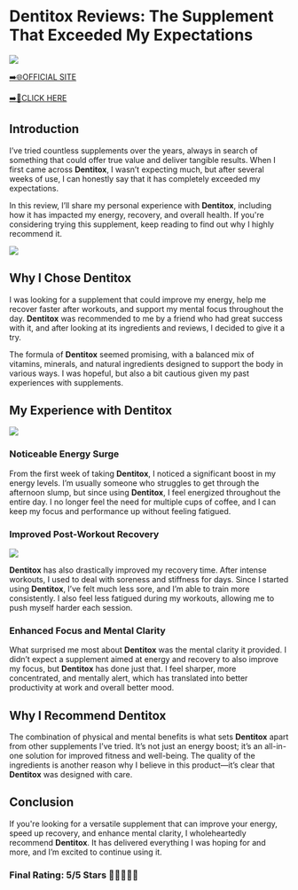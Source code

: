 # **Dentitox Reviews**: The Supplement That Exceeded My Expectations

[![](https://static.vecteezy.com/system/resources/thumbnails/019/896/014/small/buy-now-gradient-button-with-cart-symbol-buy-now-illustration-png.png)](https://edetoop.top/lander/sugarpreland-1/dentitox.html) 

[➡️🌐OFFICIAL SITE](https://edetoop.top/lander/sugarpreland-1/dentitox.html) 

[➡️🔗CLICK HERE](https://edetoop.top/lander/sugarpreland-1/dentitox.html) 


## Introduction

I’ve tried countless supplements over the years, always in search of something that could offer true value and deliver tangible results. When I first came across **Dentitox**, I wasn’t expecting much, but after several weeks of use, I can honestly say that it has completely exceeded my expectations.

In this review, I’ll share my personal experience with **Dentitox**, including how it has impacted my energy, recovery, and overall health. If you're considering trying this supplement, keep reading to find out why I highly recommend it.

[![](https://wallpapers.com/images/hd/red-order-now-button-udg4jcj4arvn8b0n-2.png)](https://edetoop.top/lander/sugarpreland-1/dentitox.html)  

## Why I Chose **Dentitox**

I was looking for a supplement that could improve my energy, help me recover faster after workouts, and support my mental focus throughout the day. **Dentitox** was recommended to me by a friend who had great success with it, and after looking at its ingredients and reviews, I decided to give it a try.

The formula of **Dentitox** seemed promising, with a balanced mix of vitamins, minerals, and natural ingredients designed to support the body in various ways. I was hopeful, but also a bit cautious given my past experiences with supplements.

## My Experience with **Dentitox**

[![](https://static.vecteezy.com/system/resources/thumbnails/019/896/014/small/buy-now-gradient-button-with-cart-symbol-buy-now-illustration-png.png)](https://edetoop.top/lander/sugarpreland-1/dentitox.html)

### Noticeable Energy Surge

From the first week of taking **Dentitox**, I noticed a significant boost in my energy levels. I’m usually someone who struggles to get through the afternoon slump, but since using **Dentitox**, I feel energized throughout the entire day. I no longer feel the need for multiple cups of coffee, and I can keep my focus and performance up without feeling fatigued.

### Improved Post-Workout Recovery

[![](https://wallpapers.com/images/hd/red-order-now-button-udg4jcj4arvn8b0n-2.png)](https://edetoop.top/lander/sugarpreland-1/dentitox.html)  

**Dentitox** has also drastically improved my recovery time. After intense workouts, I used to deal with soreness and stiffness for days. Since I started using **Dentitox**, I’ve felt much less sore, and I’m able to train more consistently. I also feel less fatigued during my workouts, allowing me to push myself harder each session.

### Enhanced Focus and Mental Clarity

What surprised me most about **Dentitox** was the mental clarity it provided. I didn’t expect a supplement aimed at energy and recovery to also improve my focus, but **Dentitox** has done just that. I feel sharper, more concentrated, and mentally alert, which has translated into better productivity at work and overall better mood.

## Why I Recommend **Dentitox**

The combination of physical and mental benefits is what sets **Dentitox** apart from other supplements I’ve tried. It’s not just an energy boost; it’s an all-in-one solution for improved fitness and well-being. The quality of the ingredients is another reason why I believe in this product—it’s clear that **Dentitox** was designed with care.

## Conclusion

If you're looking for a versatile supplement that can improve your energy, speed up recovery, and enhance mental clarity, I wholeheartedly recommend **Dentitox**. It has delivered everything I was hoping for and more, and I’m excited to continue using it.

### Final Rating: 5/5 Stars 🌟🌟🌟🌟🌟
